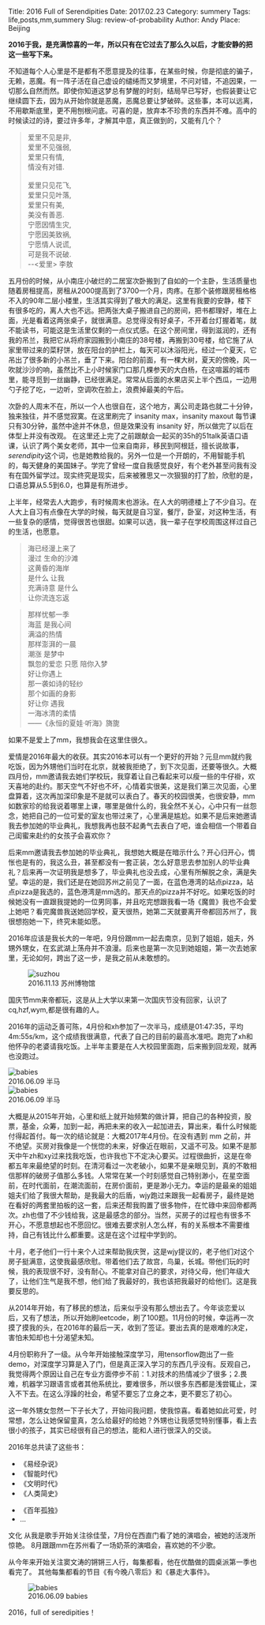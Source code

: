 Title: 2016 Full of Serendipities
Date: 2017.02.23
Category: summery
Tags: life,posts,mm,summery
Slug: review-of-probability
Author: Andy
Place: Beijing

**2016于我，是充满惊喜的一年，所以只有在它过去了那么久以后，才能安静的把这一些写下来。**

不知道每个人心里是不是都有不愿意提及的往事，在某些时候，你是彻底的骗子，无赖，恶魔。有一阵子活在自己虚设的缱绻而又梦境里，不问对错，不追因果，一切那么自然而然。即使你知道这梦总有梦醒的时刻，结局早已写好，也假装要让它继续圆下去，因为从开始你就是恶魔，恶魔总要让梦破碎。这些事，本可以远离，不用歇斯底里，更不用刨根问底。可喜的是，放弃本不珍贵的东西并不难。高中的时候读过的诗，要过许多年，才解其中意，真正做到的，又能有几个？

>爱里不见是非,<br>
>爱里不见强弱,<br>
>爱里只有情,<br>
>情没有对错.<br><br>
>爱里只见花飞,<br>
>爱里只见叶落,<br>
>爱里只有美,<br>
>美没有善恶.<br>
>宁愿因情生灾,<br>
>宁愿因美致祸,<br>
>宁愿情人说谎,<br>
>可是我不说破.<br>
>--<爱里> 李敖


五月份的时候，从小南庄小破烂的二居室次卧搬到了自如的一个主卧，生活质量也随着房租提高，房租从2000提高到了3700一个月，肉疼。在那个装修跟房租格格不入的90年二层小楼里，生活其实得到了极大的满足。这里有我要的安静，楼下有很多吃的，离人大也不远。把两张大桌子搬进自己的房间，把书都理好，堆在上面，光是看着这两张桌子，就很满意。总觉得没有好桌子，不开着台灯握着笔，就不能读书，可能这是生活里仅剩的一点仪式感。在这个房间里，得到滋润的，还有我的吊兰，我把它从将府家园搬到小南庄的38号楼，再搬到30号楼，给它施了从家里带过来的菜籽饼，放在阳台的护栏上，每天可以沐浴阳光，经过一个夏天，它吊出了很多新的小吊兰，垂了下来。阳台的前面，有一棵大树，夏天的傍晚，风一吹就沙沙的响，虽然比不上小时候家门口那几棵参天的大白杨，在这喧嚣的城市里，能寻觅到一丝幽静，已经很满足。常常从后面的水果店买上半个西瓜，一边用勺子挖了吃，一边听，空调吹在脸上，浪费掉最美的午后。

次卧的人周末不在，所以一个人也很自在，这个地方，离公司走路也就二十分钟，独来独往，并不感觉寂寞。在这里刷完了 insanity max，insanity maxout 每节课只有30分钟，虽然中途并不休息，但是效果没有 insanity 好，所以做完了以后在体型上并没有改观。 在这里还上完了之前跟献会一起买的35h的51talk英语口语课，认识了两个美女老师，其中一位来自南非，移民到阿根廷，擅长说故事，*serendipity*这个词，也是她教给我的。另外一位是一个开朗的，不用智能手机的，每天健身的美国妹子。学完了曾经一度自我感觉良好，有个老外甚至问我有没有在国外留学过。现实终究是现实，后来被雅思又一次狠狠的打了脸，欣慰的是，口语总算从5.5到6.0，也算是有所进步。

上半年，经常去人大跑步，有时候周末也游泳。在人大的明德楼上了不少自习。在人大上自习有点像在大学的时候，每天就是自习室，餐厅，卧室，对这种生活，有一些复杂的感情，觉得很苦也很甜。如果可以选，我一辈子在学校周围这样过自己的生活，也愿意。


>海已经漫上来了  
>漫过 生命的沙滩  
>这黄昏的海岸  
>是什么 让我  
>充满诗意 是什么   
>让你流连忘返

>那样忧郁一季  
>海蓝 是我心间  
>满溢的热情  
>那样澎湃的一晨  
>潮涨 是梦中  
>飘忽的爱恋 
>只愿 陪你入梦  
>好让你遇上  
>那一袭如诗的轻纱  
>那个如画的身影  
>好让你 遇我  
>一海冰清的柔情  
>——《永恒的夏娃·听海》旖旎

如果不是爱上了mm，我想我会在这里住很久。

爱情是2016年最大的收获。其实2016本可以有一个更好的开始？元旦mm就约我吃饭，因为外甥他们当时在北京，就被我拒绝了，到下次见面，还要等很久。大概四月份，mm邀请我去她们学校玩，我穿着让自己看起来可以瘦一些的牛仔褂，欢天喜地的赴约。那天空气不好也不坏，心情着实很美，这是我们第三次见面，心里盘算着，这次再加深印象是不是就可以表白了。春天的校园很美，也很安静，mm如数家珍的给我说着哪里上课，哪里是做什么的，我全然不关心，心中只有一丝怨念，她把自己的一位可爱的室友也带过来了，心里满是尴尬。如果不是后来她邀请我去参加她的毕业典礼，我想我再也鼓不起勇气去表白了吧，谁会相信一个带着自己闺蜜来赴约的女孩子会喜欢你？

后来mm邀请我去参加她的毕业典礼，我想她大概是在暗示什么？开心归开心，惆怅也是有的，我这么丑，甚至都没有一套正装，怎么好意思去参加别人的毕业典礼？后来再一次证明我是想多了，毕业典礼也没去成，心里有所解脱之余，满是失望。幸运的是，我们还是在她回苏州之前见了一面，在蓝色港湾的站点pizza，站点pizza是我选的，蓝色港湾是mm选的。那天点的pizza并不好吃。如果吃饭的时候她没有一直跟我提她的一位男同事，并且吃完想跟我看一场《魔兽》我也不会爱上她吧？看完魔兽我送她回学校，夏天很热，她第二天就要离开帝都回苏州了，我很想抱她一下，终究未能如愿。

2016年应该是我长大的一年吧，9月份跟mm一起去南京，见到了姐姐，姐夫，外甥外甥女，在玄武湖上荡舟并不浪漫。后来也是第一次见到她姐姐，第一次去她家里，无论如何，跨出了这一步，是我之前从未敢想的。

<figure>
    <img src="/static/images/2016.11.13_su_zhou.jpg" alt="suzhou" class="img-responsive carousel-inner img-rounded center-block"/>
    <div class="caption">2016.11.13 苏州博物馆</div>
</figure>

国庆节mm来帝都玩，这是从上大学以来第一次国庆节没有回家，认识了cq,hzf,wym,都是很有趣的人。

2016年的运动乏善可陈，4月份和xh参加了一次半马，成绩是01:47:35，平均4m:55s/km，这个成绩我很满意，代表了自己的目前的最高水准吧。跑完了xh和他怀孕的老婆请我吃饭。上半年主要是在人大校园里面跑，后来搬到回龙观，就再也没跑过。
 <div class="figure"> 
        <img src="/static/images/2016.04.17_half_marathon.jpg" alt="babies" class="carousel-inner  img-rounded img-responsive center-block"/>
        <div class="caption">2016.06.09 半马</div>
         <img src="/static/images/2016.04.17_half_marathon_record.png" alt="babies" class="carousel-inner  img-rounded img-responsive center-block"/>
        <div class="caption">2016.06.09 半马</div>
</div>

大概是从2015年开始，心里和纸上就开始频繁的做计算，把自己的各种投资，股票，基金，众筹，加到一起，再把未来的收入一起加进去，算出来，看什么时候能付得起首付。每一次的结论就是：大概2017年4月份。在没有遇到 mm 之前，并不绝望。买房对我像是一个恍惚的未来，好像近在眼前，又遥不可及。如果不是那天中午zh和xy过来找我吃饭，也许我也下不定决心要买。过程很曲折，这是在帝都五年来最绝望的时刻。在清河看过一次老破小，如果不是亲眼见到，真的不敢相信那样的破房子值那么多钱。人常常在某一个时刻感觉自己特别渺小，在星空面前，在时代面前，在潮流面前，在房价面前，更是渺小无力。幸运的是最亲的姐姐姐夫们给了我很大帮助，是我最大的后盾，wjy跑过来跟我一起看房子，最终是她在看好的两套里拍板的这一套，后来还帮我购置了很多物件，在忙碌中来回帝都两次。zh也借了不少钱给我，这是最感念的部分。当然，买房子的过程也有很多不开心，不愿意想起也不愿回忆。很难去要求别人怎么样，有的关系根本不需要维持，自己有钱比什么都重要。这是在这个过程中学到的。

十月，老子他们一行十来个人过来帮助我庆贺，这是wjy提议的，老子他们对这个房子挺满意，这使我最感欣慰。带着他们去了故宫，鸟巢，长城。带他们玩的时候，我的表现很不好，没有耐心。不能拿对自己的要求，对待父母，他们年级大了，让他们生气是我不想，他们给了我最好的，我也该把我最好的给他们。这是我要反思的。

从2014年开始，有了移民的想法，后来似乎没有那么想出去了。今年谈恋爱以后，又有了想法，所以开始刷leetcode，刷了100题。11月份的时候，幸运再一次摸了摸我的头，在2016年的最后一天，收到了签证。要出去真的是艰难的决定，害怕未知却也十分渴望未知。

4月份职称升了一级。从今年开始接触深度学习，用tensorflow跑出了一些demo，对深度学习算是入了门，但是真正深入学习的东西几乎没有。反观自己，我觉得两个原因让自己在专业方面停步不前：1.对技术的热情减少了很多；2.畏难，机器学习跟语言或者其他系统比，要难很多，所以很多东西都是浅尝辄止，深入不下去。在这么浮躁的社会，希望不要忘了立身之本，更不要忘了初心。

这一年外甥女忽然一下子长大了，开始问我问题，使我惊喜。看着她如此可爱，时常想，怎么让她保留童真，怎么给最好的给她？外甥也让我感觉特别懂事，看上去很小的孩子，其实已经很有自己的想法，能和人进行很深入的交谈。

2016年总共读了这些书：
- 《易经杂说》
- 《智能时代》
- 《文明时代》
- 《人类简史》
* 《百年孤独》
* ...

文化
从我是歌手开始关注徐佳莹，7月份在西直门看了她的演唱会，被她的活泼所惊艳。
8月跟跟mm在苏州看了一场奶茶的演唱会，喜欢她的不少歌。

从今年来开始关注窦文涛的锵锵三人行，每集都看，他在优酷做的圆桌派第一季也看完了。
其他每集都看的节目《有今晚八零后》和《暴走大事件》。

<div class="row">
    <div class="col-sm-4  col-sm-offset-4">
    <figure>
        <img src="/static/images/2016.06.09_babies.jpg" alt="babies" class="carousel-inner  img-rounded img-responsive center-block"/>
        <div class="caption">2016.06.09 babies</div>
    </figure>
    </div>
</div>

2016，full of seredipities！

